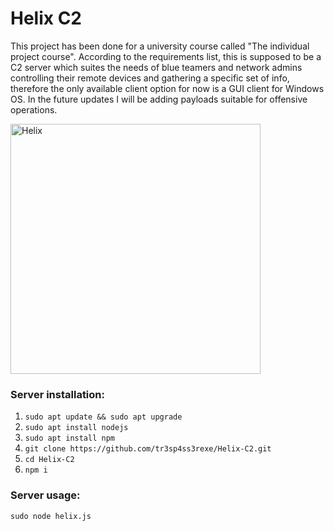 # Helix C2
This project has been done for a university course called "The individual project course". According to the requirements list, this is supposed to be a C2 server which suites the needs of blue teamers and network admins controlling their remote devices and gathering a specific set of info, therefore the only available client option for now is a GUI client for Windows OS. In the future updates I will be adding payloads suitable for offensive operations.

<img src="https://github.com/user-attachments/assets/7e9b8275-d2ab-4034-87b2-7c909cda4235" alt="Helix" width="400"/>

### Server installation:

1) ``` sudo apt update && sudo apt upgrade ```
2) ``` sudo apt install nodejs ```
3) ``` sudo apt install npm ```
4) ``` git clone https://github.com/tr3sp4ss3rexe/Helix-C2.git ```
5) ``` cd Helix-C2 ```
6) ``` npm i ```

### Server usage:

``` sudo node helix.js ```
